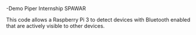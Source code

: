 -Demo
Piper Internship SPAWAR

This code allows a Raspberry Pi 3 to detect devices with Bluetooth enabled that are actively visible to other devices.




